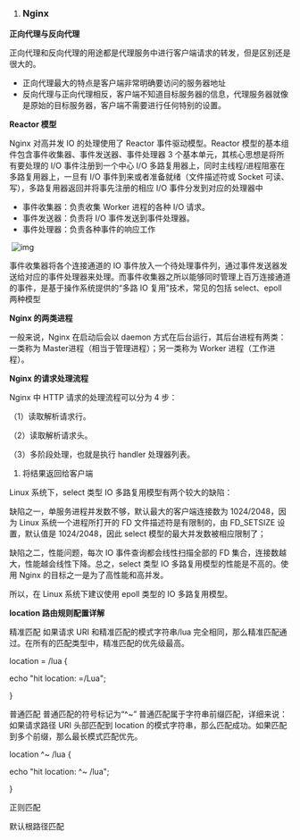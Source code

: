 1. ### **Nginx**

**正向代理与反向代理**

正向代理和反向代理的用途都是代理服务中进行客户端请求的转发，但是区别还是很大的。

- 正向代理最大的特点是客户端非常明确要访问的服务器地址
- 反向代理与正向代理相反，客户端不知道目标服务器的信息，代理服务器就像是原始的目标服务器，客户端不需要进行任何特别的设置。

**Reactor 模型**

Nginx 对高并发 IO 的处理使用了 Reactor 事件驱动模型。Reactor 模型的基本组件包含事件收集器、事件发送器、事件处理器 3 个基本单元，其核心思想是将所有要处理的 I/O 事件注册到一个中心 I/O 多路复用器上，同时主线程/进程阻塞在多路复用器上，一旦有 I/O 事件到来或者准备就绪（文件描述符或 Socket 可读、写），多路复用器返回并将事先注册的相应 I/O 事件分发到对应的处理器中

- 事件收集器：负责收集 Worker 进程的各种 I/O 请求。
- 事件发送器：负责将 I/O 事件发送到事件处理器。
- 事件处理器：负责各种事件的响应工作

​                 ![img](https://wdcdn.qpic.cn/MTY4ODg1MTI2MTkxMzIyMQ_449528_tcma6yD4loisBiB2_1657266597?w=1253&h=734)        



事件收集器将各个连接通道的 IO 事件放入一个待处理事件列，通过事件发送器发送给对应的事件处理器来处理。而事件收集器之所以能够同时管理上百万连接通道的事件，是基于操作系统提供的“多路 IO 复用”技术，常见的包括 select、epoll 两种模型

**Nginx 的两类进程**

一般来说，Nginx 在启动后会以 daemon 方式在后台运行，其后台进程有两类：一类称为 Master进程（相当于管理进程）；另一类称为 Worker 进程（工作进程）。

**Nginx 的请求处理流程**

Nginx 中 HTTP 请求的处理流程可以分为 4 步：

（1）读取解析请求行。

（2）读取解析请求头。

（3）多阶段处理，也就是执行 handler 处理器列表。

1. 将结果返回给客户端

Linux 系统下，select 类型 IO 多路复用模型有两个较大的缺陷：

缺陷之一，单服务进程并发数不够，默认最大的客户端连接数为 1024/2048，因为 Linux 系统一个进程所打开的 FD 文件描述符是有限制的，由 FD_SETSIZE 设置，默认值是 1024/2048，因此 select 模型的最大并发数被相应限制了；

缺陷之二，性能问题，每次 IO 事件查询都会线性扫描全部的 FD 集合，连接数越大，性能越会线性下降。总之，select 类型 IO 多路复用模型的性能是不高的。使用 Nginx 的目标之一是为了高性能和高并发。

所以，在 Linux 系统下建议使用 epoll 类型的 IO 多路复用模型。

**location 路由规则配置详解**

精准匹配  如果请求 URI 和精准匹配的模式字符串/lua 完全相同，那么精准匹配通过。在所有的匹配类型中，精准匹配的优先级最高。

 location = /lua {

 echo "hit location: =/Lua";

}

普通匹配  普通匹配的符号标记为“^~”  普通匹配属于字符串前缀匹配，详细来说：如果请求路径 URI 头部匹配到 location 的模式字符串，那么匹配成功。如果匹配到多个前缀，那么最长模式匹配优先。

location ^~ /lua {

 echo "hit location: ^~ /lua";

 }

 正则匹配

默认根路径匹配